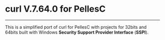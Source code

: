 # curl V.7.64.0 for PellesC-----------------------------This is a simplified port of curl for PellesC with projects for 32bits and 64bits built with  Windows **Security Support Provider Interface** (**SSPI**).